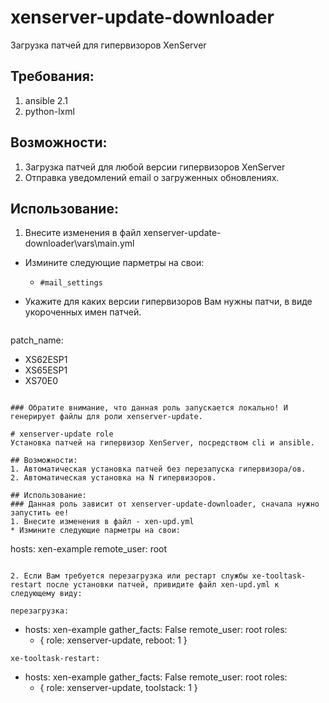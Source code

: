 # xenserver-update-downloader
Загрузка патчей для гипервизоров XenServer

## Требования:
1. ansible 2.1
2. python-lxml

## Возможности:
1. Загрузка патчей для любой версии гипервизоров XenServer
2. Отправка уведомлений email о загруженных обновлениях.

## Использование:
1. Внесите изменения в файл xenserver-update-downloader\vars\main.yml
 * Измините следующие парметры на свои:
   * ``` #mail_settings ```
 * Укажите для каких версии гипервизоров Вам нужны патчи, в виде укороченных имен патчей.
 
   ``` 
patch_name:
  - XS62ESP1
  - XS65ESP1
  - XS70E0 
   ```
   
### Обратите внимание, что данная роль запускается локально! И генерирует файлы для роли xenserver-update. 

# xenserver-update role
Установка патчей на гипервизор XenServer, посредством cli и ansible.

## Возможности:
1. Автоматическая установка патчей без перезапуска гипервизора/ов.
2. Автоматическая установка на N гипервизоров.

## Использование:
### Данная роль зависит от xenserver-update-downloader, сначала нужно запустить ее!
1. Внесите изменения в файл - xen-upd.yml
 * Измините следующие парметры на свои:
 
   ``` 
hosts: xen-example
remote_user: root 
   ```

2. Если Вам требуется перезагрузка или рестарт службы xe-tooltask-restart после установки патчей, привидите файл xen-upd.yml к следующему виду:

перезагрузка:
```
- hosts: xen-example
  gather_facts: False
  remote_user: root
  roles:
    - { role: xenserver-update, reboot: 1 }
```
xe-tooltask-restart:
```
- hosts: xen-example
  gather_facts: False
  remote_user: root
  roles:
    - { role: xenserver-update, toolstack: 1 }
```
